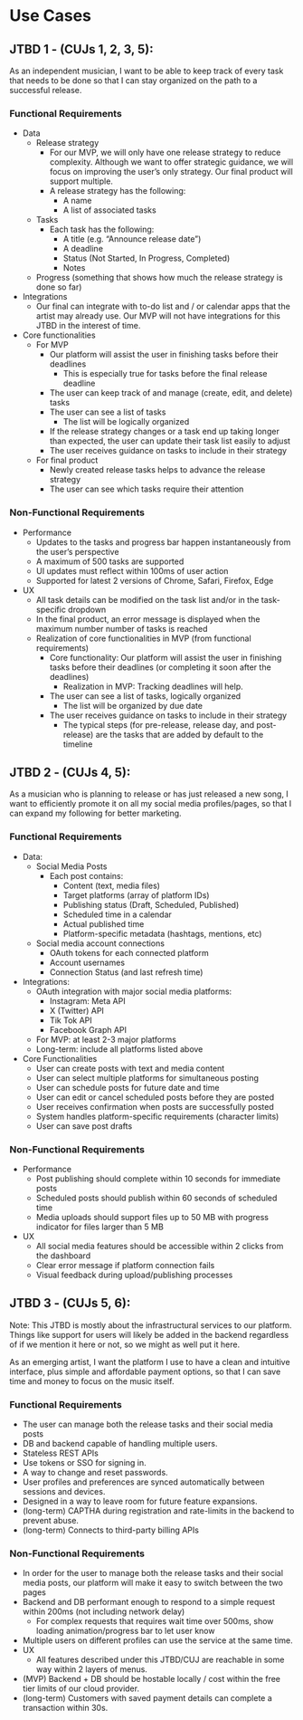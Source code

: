 # Use Cases

## JTBD 1 - (CUJs 1, 2, 3, 5):

As an independent musician, I want to be able to keep track of every task that needs to be done so that I can stay organized on the path to a successful release.

### Functional Requirements
 - Data
   - Release strategy
     - For our MVP, we will only have one release strategy to reduce complexity. Although we want to offer strategic guidance, we will focus on improving the user’s only strategy. Our final product will support multiple.
     - A release strategy has the following:
         - A name
         - A list of associated tasks
   - Tasks
     - Each task has the following:
         - A title (e.g. “Announce release date”)
         - A deadline
         - Status (Not Started, In Progress, Completed)
         - Notes
   - Progress (something that shows how much the release strategy is done so far)
 - Integrations
   - Our final can integrate with to-do list and / or calendar apps that the artist may already use. Our MVP will not have integrations for this JTBD in the interest of time. 
 - Core functionalities
   - For MVP
     - Our platform will assist the user in finishing tasks before their deadlines
         - This is especially true for tasks before the final release deadline
     - The user can keep track of and manage (create, edit, and delete) tasks
     - The user can see a list of tasks
         - The list will be logically organized 
     - If the release strategy changes or a task end up taking longer than expected, the user can update their task list easily to adjust
     - The user receives guidance on tasks to include in their strategy
   - For final product
     - Newly created release tasks helps to advance the release strategy
     - The user can see which tasks require their attention

### Non-Functional Requirements
- Performance
   - Updates to the tasks and progress bar happen instantaneously from the user’s perspective
   - A maximum of 500 tasks are supported
   - UI updates must reflect within 100ms of user action
   - Supported for latest 2 versions of Chrome, Safari, Firefox, Edge
- UX
   - All task details can be modified on the task list and/or in the task-specific dropdown
   - In the final product, an error message is displayed when the maximum number number of tasks is reached
   - Realization of core functionalities in MVP (from functional requirements)
      - Core functionality: Our platform will assist the user in finishing tasks before their deadlines (or completing it soon after the deadlines)
         - Realization in MVP: Tracking deadlines will help.
      - The user can see a list of tasks, logically organized 
         - The list will be organized by due date
      - The user receives guidance on tasks to include in their strategy
         - The typical steps (for pre-release, release day, and post-release) are the tasks that are added by default to the timeline


## JTBD 2 - (CUJs 4, 5):

As a musician who is planning to release or has just released a new song, I want to efficiently promote it on all my social media profiles/pages, so that I can expand my following for better marketing.

### Functional Requirements
- Data:
   - Social Media Posts
      - Each post contains:
         - Content (text, media files)
         - Target platforms (array of platform IDs)
         - Publishing status (Draft, Scheduled, Published)
         - Scheduled time in a calendar
         - Actual published time
         - Platform-specific metadata (hashtags, mentions, etc)
   - Social media account connections
      - OAuth tokens for each connected platform
      - Account usernames
      - Connection Status (and last refresh time)
- Integrations:
   - OAuth integration with major social media platforms:
      - Instagram: Meta API
      - X (Twitter) API
      - Tik Tok API
      - Facebook Graph API
   - For MVP: at least 2-3 major platforms
   - Long-term: include all platforms listed above
- Core Functionalities
   - User can create posts with text and media content
   - User can select multiple platforms for simultaneous posting
   - User can schedule posts for future date and time
   - User can edit or cancel scheduled posts before they are posted
   - User receives confirmation when posts are successfully posted
   - System handles platform-specific requirements (character limits)
   - User can save post drafts

### Non-Functional Requirements
- Performance
   - Post publishing should complete within 10 seconds for immediate posts
   - Scheduled posts should publish within 60 seconds of scheduled time
   - Media uploads should support files up to 50 MB with progress indicator for files larger than 5 MB
- UX
   - All social media features should be accessible within 2 clicks from the dashboard
   - Clear error message if platform connection fails
   - Visual feedback during upload/publishing processes


## JTBD 3 - (CUJs 5, 6):

Note: This JTBD is mostly about the infrastructural services to our platform. Things like support for users will likely be added in the backend regardless of if we mention it here or not, so we might as well put it here.

As an emerging artist, I want the platform I use to have a clean and intuitive interface, plus simple and affordable payment options, so that I can save time and money to focus on the music itself.

### Functional Requirements
- The user can manage both the release tasks and their social media posts
- DB and backend capable of handling multiple users.
- Stateless REST APIs
- Use tokens or SSO for signing in.
- A way to change and reset passwords.
- User profiles and preferences are synced automatically between sessions and devices.
- Designed in a way to leave room for future feature expansions.
- (long-term) CAPTHA during registration and rate-limits in the backend to prevent abuse.
- (long-term) Connects to third-party billing APIs
### Non-Functional Requirements
- In order for the user to manage both the release tasks and their social media posts, our platform will make it easy to switch between the two pages
- Backend and DB performant enough to respond to a simple request within 200ms (not including network delay)
   - For complex requests that requires wait time over 500ms, show loading animation/progress bar to let user know
- Multiple users on different profiles can use the service at the same time.
- UX
   - All features described under this JTBD/CUJ are reachable in some way within 2 layers of menus.
- (MVP) Backend + DB should be hostable locally / cost within the free tier limits of our cloud provider.
- (long-term) Customers with saved payment details can complete a transaction within 30s.
     

<!-- At least 3, and no more than 6 use cases should be specified -->
